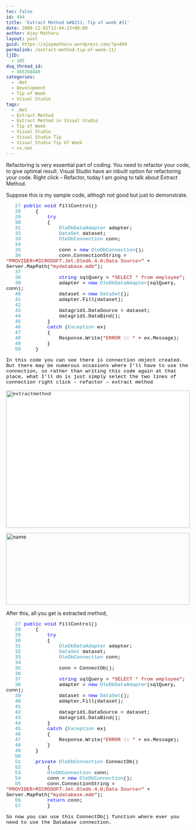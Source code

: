 ```yaml
---
toc: false
id: 494
title: 'Extract Method &#8211; Tip of week #11'
date: 2008-12-01T12:44:23+00:00
author: Ajay Matharu
layout: post
guid: https://ajaymatharu.wordpress.com/?p=494
permalink: /extract-method-tip-of-week-11/
ljID:
  - 105
dsq_thread_id:
  - 465358448
categories:
  - .Net
  - Development
  - Tip of Week
  - Visual Studio
tags:
  - .Net
  - Extract Method
  - Extract Method in Visual Studio
  - Tip of Week
  - Visual Studio
  - Visual Studio Tip
  - Visual Studio Tip Of Week
  - vs.net
---
```

Refactoring is very essential part of coding. You need to refactor your code, to give optimal result. Visual Studio have an inbuilt option for refactoring your code. Right click &#8211; Refactor, today I am going to talk about Extract Method.

Suppose this is my sample code, althogh not good but just to demonstrate.

<div style="font-family:Courier New;font-size:10pt;color:black;background:white;">
  <p style="margin:0;">
    <span style="color:#2b91af;">   27</span> <span style="color:blue;">public</span> <span style="color:blue;">void</span> fillControl()
  </p>
  
  <p style="margin:0;">
    <span style="color:#2b91af;">   28</span>     {
  </p>
  
  <p style="margin:0;">
    <span style="color:#2b91af;">   29</span>         <span style="color:blue;">try</span>
  </p>
  
  <p style="margin:0;">
    <span style="color:#2b91af;">   30</span>         {
  </p>
  
  <p style="margin:0;">
    <span style="color:#2b91af;">   31</span>             <span style="color:#2b91af;">OleDbDataAdapter</span> adapter;
  </p>
  
  <p style="margin:0;">
    <span style="color:#2b91af;">   32</span>             <span style="color:#2b91af;">DataSet</span> dataset;
  </p>
  
  <p style="margin:0;">
    <span style="color:#2b91af;">   33</span>             <span style="color:#2b91af;">OleDbConnection</span> conn;
  </p>
  
  <p style="margin:0;">
    <span style="color:#2b91af;">   34</span> 
  </p>
  
  <p style="margin:0;">
    <span style="color:#2b91af;">   35</span>             conn = <span style="color:blue;">new</span> <span style="color:#2b91af;">OleDbConnection</span>();
  </p>
  
  <p style="margin:0;">
    <span style="color:#2b91af;">   36</span>             conn.ConnectionString = <span style="color:#a31515;">&#8220;PROVIDER=MICROSOFT.Jet.Oledb.4.0;Data Source=&#8221;</span> + Server.MapPath(<span style="color:#a31515;">&#8220;mydatabase.mdb&#8221;</span>);
  </p>
  
  <p style="margin:0;">
    <span style="color:#2b91af;">   37</span> 
  </p>
  
  <p style="margin:0;">
    <span style="color:#2b91af;">   38</span>             <span style="color:blue;">string</span> sqlQuery = <span style="color:#a31515;">&#8220;SELECT * from employee&#8221;</span>;
  </p>
  
  <p style="margin:0;">
    <span style="color:#2b91af;">   39</span>             adapter = <span style="color:blue;">new</span> <span style="color:#2b91af;">OleDbDataAdapter</span>(sqlQuery, conn);
  </p>
  
  <p style="margin:0;">
    <span style="color:#2b91af;">   40</span>             dataset = <span style="color:blue;">new</span> <span style="color:#2b91af;">DataSet</span>();
  </p>
  
  <p style="margin:0;">
    <span style="color:#2b91af;">   41</span>             adapter.Fill(dataset);
  </p>
  
  <p style="margin:0;">
    <span style="color:#2b91af;">   42</span> 
  </p>
  
  <p style="margin:0;">
    <span style="color:#2b91af;">   43</span>             datagrid1.DataSource = dataset;
  </p>
  
  <p style="margin:0;">
    <span style="color:#2b91af;">   44</span>             datagrid1.DataBind();
  </p>
  
  <p style="margin:0;">
    <span style="color:#2b91af;">   45</span>         }
  </p>
  
  <p style="margin:0;">
    <span style="color:#2b91af;">   46</span>         <span style="color:blue;">catch</span> (<span style="color:#2b91af;">Exception</span> ex)
  </p>
  
  <p style="margin:0;">
    <span style="color:#2b91af;">   47</span>         {
  </p>
  
  <p style="margin:0;">
    <span style="color:#2b91af;">   48</span>             Response.Write(<span style="color:#a31515;">&#8220;ERROR :: &#8220;</span> + ex.Message);
  </p>
  
  <p style="margin:0;">
    <span style="color:#2b91af;">   49</span>         }
  </p>
  
  <p style="margin:0;">
    <span style="color:#2b91af;">   50</span>     }
  </p>
  
  <p style="margin:0;">
     
  </p>
  
  <p style="margin:0;">
    In this code you can see there is connection object created. But there may be numerous occasions where I&#8217;ll have to use the connection, so rather than writing this code again at that place, what I&#8217;ll do is just simply select the two lines of connection right click &#8211; refactor &#8211; extract method
  </p>
  
  <p style="margin:0;">
     
  </p>
  
  <p style="margin:0;">
    <a href="https://ajaymatharu.files.wordpress.com/2008/11/extract-method1.png"></a><a href="https://ajaymatharu.files.wordpress.com/2008/11/extractmethod.jpg"><img class="aligncenter size-full wp-image-497" title="extractmethod" src="https://ajaymatharu.files.wordpress.com/2008/11/extractmethod.jpg" alt="extractmethod" width="500" height="374" /></a><a href="https://ajaymatharu.files.wordpress.com/2008/11/extract-method.png"></a>
  </p>
</div>

[<img class="aligncenter size-full wp-image-498" title="name" src="https://ajaymatharu.files.wordpress.com/2008/11/name.jpg" alt="name" width="500" height="196" />](https://ajaymatharu.files.wordpress.com/2008/11/name.jpg)

After this, all you get is extracted method,

<div style="font-family:Courier New;font-size:10pt;color:black;background:white;">
  <p style="margin:0;">
    <span style="color:#2b91af;">   27</span> <span style="color:blue;">public</span> <span style="color:blue;">void</span> fillControl()
  </p>
  
  <p style="margin:0;">
    <span style="color:#2b91af;">   28</span>     {
  </p>
  
  <p style="margin:0;">
    <span style="color:#2b91af;">   29</span>         <span style="color:blue;">try</span>
  </p>
  
  <p style="margin:0;">
    <span style="color:#2b91af;">   30</span>         {
  </p>
  
  <p style="margin:0;">
    <span style="color:#2b91af;">   31</span>             <span style="color:#2b91af;">OleDbDataAdapter</span> adapter;
  </p>
  
  <p style="margin:0;">
    <span style="color:#2b91af;">   32</span>             <span style="color:#2b91af;">DataSet</span> dataset;
  </p>
  
  <p style="margin:0;">
    <span style="color:#2b91af;">   33</span>             <span style="color:#2b91af;">OleDbConnection</span> conn;
  </p>
  
  <p style="margin:0;">
    <span style="color:#2b91af;">   34</span> 
  </p>
  
  <p style="margin:0;">
    <span style="color:#2b91af;">   35</span>             conn = ConnectDb();
  </p>
  
  <p style="margin:0;">
    <span style="color:#2b91af;">   36</span> 
  </p>
  
  <p style="margin:0;">
    <span style="color:#2b91af;">   37</span>             <span style="color:blue;">string</span> sqlQuery = <span style="color:#a31515;">&#8220;SELECT * from employee&#8221;</span>;
  </p>
  
  <p style="margin:0;">
    <span style="color:#2b91af;">   38</span>             adapter = <span style="color:blue;">new</span> <span style="color:#2b91af;">OleDbDataAdapter</span>(sqlQuery, conn);
  </p>
  
  <p style="margin:0;">
    <span style="color:#2b91af;">   39</span>             dataset = <span style="color:blue;">new</span> <span style="color:#2b91af;">DataSet</span>();
  </p>
  
  <p style="margin:0;">
    <span style="color:#2b91af;">   40</span>             adapter.Fill(dataset);
  </p>
  
  <p style="margin:0;">
    <span style="color:#2b91af;">   41</span> 
  </p>
  
  <p style="margin:0;">
    <span style="color:#2b91af;">   42</span>             datagrid1.DataSource = dataset;
  </p>
  
  <p style="margin:0;">
    <span style="color:#2b91af;">   43</span>             datagrid1.DataBind();
  </p>
  
  <p style="margin:0;">
    <span style="color:#2b91af;">   44</span>         }
  </p>
  
  <p style="margin:0;">
    <span style="color:#2b91af;">   45</span>         <span style="color:blue;">catch</span> (<span style="color:#2b91af;">Exception</span> ex)
  </p>
  
  <p style="margin:0;">
    <span style="color:#2b91af;">   46</span>         {
  </p>
  
  <p style="margin:0;">
    <span style="color:#2b91af;">   47</span>             Response.Write(<span style="color:#a31515;">&#8220;ERROR :: &#8220;</span> + ex.Message);
  </p>
  
  <p style="margin:0;">
    <span style="color:#2b91af;">   48</span>         }
  </p>
  
  <p style="margin:0;">
    <span style="color:#2b91af;">   49</span>     }
  </p>
  
  <p style="margin:0;">
    <span style="color:#2b91af;">   50</span> 
  </p>
  
  <p style="margin:0;">
    <span style="color:#2b91af;">   51</span>     <span style="color:blue;">private</span> <span style="color:#2b91af;">OleDbConnection</span> ConnectDb()
  </p>
  
  <p style="margin:0;">
    <span style="color:#2b91af;">   52</span>         {
  </p>
  
  <p style="margin:0;">
    <span style="color:#2b91af;">   53</span>         <span style="color:#2b91af;">OleDbConnection</span> conn;
  </p>
  
  <p style="margin:0;">
    <span style="color:#2b91af;">   54</span>         conn = <span style="color:blue;">new</span> <span style="color:#2b91af;">OleDbConnection</span>();
  </p>
  
  <p style="margin:0;">
    <span style="color:#2b91af;">   55</span>         conn.ConnectionString = <span style="color:#a31515;">&#8220;PROVIDER=MICROSOFT.Jet.Oledb.4.0;Data Source=&#8221;</span> + Server.MapPath(<span style="color:#a31515;">&#8220;mydatabase.mdb&#8221;</span>);
  </p>
  
  <p style="margin:0;">
    <span style="color:#2b91af;">   56</span>         <span style="color:blue;">return</span> conn;
  </p>
  
  <p style="margin:0;">
    <span style="color:#2b91af;">   57</span>         }
  </p>
  
  <p style="margin:0;">
     
  </p>
  
  <p style="margin:0;">
    So now you can use this ConnectDb() function where ever you need to use the Database connection.
  </p>
</div>
